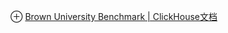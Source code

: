 ⊕ [Brown University Benchmark | ClickHouse文档](https://clickhouse.com/docs/zh/getting-started/example-datasets/brown-benchmark/)
